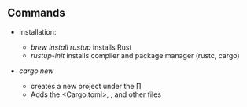 ## Commands

- Installation:

  - _brew install rustup_ installs Rust
  - _rustup-init_ installs compiler and package manager (rustc, cargo)

- _cargo new <NAME>_
  - creates a new project under the <NAME>∏
  - Adds the <Cargo.toml>, <src>, and other files
